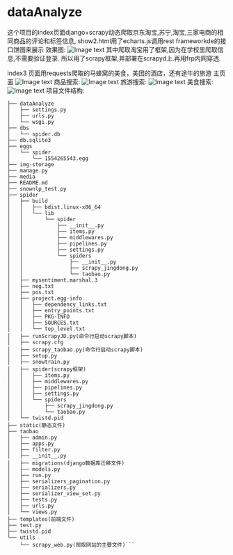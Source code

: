 # dataAnalyze
这个项目的index页面django+scrapy动态爬取京东淘宝,苏宁,淘宝,三家电商的相同商品的评论和标签信息, show2.html用了echarts.js调用rest frameworkde的接口饼图来展示
效果图:
![Image text](https://github.com/XZHhengge/dataAnalyze/blob/master/img-storage/image0005.png)
其中爬取淘宝用了框架,因为在学校里爬取信息,不需要验证登录.
所以用了scrapy框架,并部署在scrapyd上.再用frp内网穿透.

index3 页面用requests爬取的马蜂窝的美食，美团的酒店，还有途牛的旅游
主页面
![Image text](https://github.com/XZHhengge/dataAnalyze/blob/master/img-storage/image0002.png)
商品搜索:
![Image text](https://github.com/XZHhengge/dataAnalyze/blob/master/img-storage/image0003.png)
旅游搜索:
![Image text](https://github.com/XZHhengge/dataAnalyze/blob/master/img-storage/image0004.png)
美食搜索:
![Image text](https://github.com/XZHhengge/dataAnalyze/blob/master/img-storage/image0001.png)
项目文件结构:
```
├── dataAnalyze
│   ├── settings.py
│   ├── urls.py
│   └── wsgi.py
├── dbs
│   └── spider.db
├── db.sqlite3
├── eggs
│   └── spider
│       └── 1554265543.egg
├── img-storage
├── manage.py
├── media
├── README.md
├── snownlp_test.py
├── spider
│   ├── build
│   │   ├── bdist.linux-x86_64
│   │   └── lib
│   │       └── spider
│   │           ├── __init__.py
│   │           ├── items.py
│   │           ├── middlewares.py
│   │           ├── pipelines.py
│   │           ├── settings.py
│   │           └── spiders
│   │               ├── __init__.py
│   │               ├── scrapy_jingdong.py
│   │               └── taobao.py
│   ├── mysentiment.marshal.3
│   ├── neg.txt
│   ├── pos.txt
│   ├── project.egg-info
│   │   ├── dependency_links.txt
│   │   ├── entry_points.txt
│   │   ├── PKG-INFO
│   │   ├── SOURCES.txt
│   │   └── top_level.txt
│   ├── runScrapyJD.py(命令行启动scrapy脚本)
│   ├── scrapy.cfg
│   ├── scrapy_taobao.py(命令行启动scrapy脚本)
│   ├── setup.py
│   ├── snowtrain.py
│   ├── spider(scrapy框架)
│   │   ├── items.py
│   │   ├── middlewares.py
│   │   ├── pipelines.py
│   │   ├── settings.py
│   │   └── spiders
│   │       ├── scrapy_jingdong.py
│   │       └── taobao.py
│   └── twistd.pid
├── static(静态文件)
├── taobao
│   ├── admin.py
│   ├── apps.py
│   ├── filter.py
│   ├── __init__.py
│   ├── migrations(django数据库迁移文件)
│   ├── models.py
│   ├── run.py
│   ├── serializers_pagination.py
│   ├── serializers.py
│   ├── serializer_view_set.py
│   ├── tests.py
│   ├── urls.py
│   └── views.py
├── templates(前端文件)
├── test.py
├── twistd.pid
└── utils
    └── scrapy_web.py(爬取网站的主要文件)```



